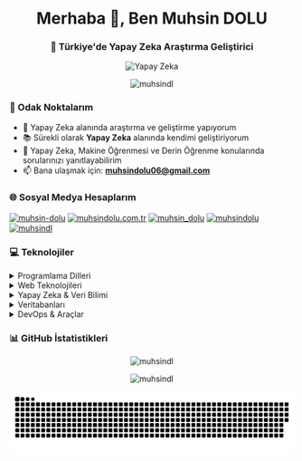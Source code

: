 <h1 align="center">Merhaba 👋, Ben Muhsin DOLU</h1>
<h3 align="center">🤖 Türkiye'de Yapay Zeka Araştırma Geliştirici</h3>

<p align="center">
  <img src="https://hessian.ai/wp-content/uploads/2022/03/AdobeStock_408552325_web.jpg" alt="Yapay Zeka" width="600">
</p>

<p align="center">
  <img src="https://komarev.com/ghpvc/?username=muhsindl&label=Profile%20views&color=0e75b6&style=flat" alt="muhsindl" />
</p>

### 🎯 Odak Noktalarım

- 🔭 Yapay Zeka alanında araştırma ve geliştirme yapıyorum
- 📚 Sürekli olarak **Yapay Zeka** alanında kendimi geliştiriyorum
- 💬 Yapay Zeka, Makine Öğrenmesi ve Derin Öğrenme konularında sorularınızı yanıtlayabilirim
- 📫 Bana ulaşmak için: **muhsindolu06@gmail.com**

### 🌐 Sosyal Medya Hesaplarım

<p align="left">
<a href="https://linkedin.com/in/muhsin-dolu/" target="blank"><img align="center" src="https://raw.githubusercontent.com/rahuldkjain/github-profile-readme-generator/master/src/images/icons/Social/linked-in-alt.svg" alt="muhsin-dolu" height="30" width="40" /></a>
<a href="https://www.muhsindolu.com.tr" target="blank"><img align="center" src="https://cdn.jsdelivr.net/npm/simple-icons@3.1.0/icons/dribbble.svg" alt="muhsindolu.com.tr" height="30" width="40" /></a>
<a href="https://twitter.com/muhsin_dolu" target="blank"><img align="center" src="https://raw.githubusercontent.com/rahuldkjain/github-profile-readme-generator/master/src/images/icons/Social/twitter.svg" alt="muhsin_dolu" height="30" width="40" /></a>
<a href="https://kaggle.com/muhsindolu" target="blank"><img align="center" src="https://raw.githubusercontent.com/rahuldkjain/github-profile-readme-generator/master/src/images/icons/Social/kaggle.svg" alt="muhsindolu" height="30" width="40" /></a>
<a href="https://instagram.com/muhsindl" target="blank"><img align="center" src="https://raw.githubusercontent.com/rahuldkjain/github-profile-readme-generator/master/src/images/icons/Social/instagram.svg" alt="muhsindl" height="30" width="40" /></a>
</p>

### 💻 Teknolojiler

<details>
<summary>Programlama Dilleri</summary>
<br>
<p align="left">
<img src="https://raw.githubusercontent.com/devicons/devicon/master/icons/python/python-original.svg" alt="python" width="40" height="40"/>
<img src="https://raw.githubusercontent.com/devicons/devicon/master/icons/java/java-original.svg" alt="java" width="40" height="40"/>
<img src="https://raw.githubusercontent.com/devicons/devicon/master/icons/c/c-original.svg" alt="c" width="40" height="40"/>
<img src="https://raw.githubusercontent.com/devicons/devicon/master/icons/csharp/csharp-original.svg" alt="csharp" width="40" height="40"/>
</p>
</details>

<details>
<summary>Web Teknolojileri</summary>
<br>
<p align="left">
<img src="https://raw.githubusercontent.com/devicons/devicon/master/icons/html5/html5-original-wordmark.svg" alt="html5" width="40" height="40"/>
<img src="https://raw.githubusercontent.com/devicons/devicon/master/icons/css3/css3-original-wordmark.svg" alt="css3" width="40" height="40"/>
<img src="https://raw.githubusercontent.com/devicons/devicon/master/icons/javascript/javascript-original.svg" alt="javascript" width="40" height="40"/>
<img src="https://raw.githubusercontent.com/devicons/devicon/master/icons/php/php-original.svg" alt="php" width="40" height="40"/>
</p>
</details>

<details>
<summary>Yapay Zeka & Veri Bilimi</summary>
<br>
<p align="left">
<img src="https://raw.githubusercontent.com/devicons/devicon/2ae2a900d2f041da66e950e4d48052658d850630/icons/pandas/pandas-original.svg" alt="pandas" width="40" height="40"/>
<img src="https://upload.wikimedia.org/wikipedia/commons/0/05/Scikit_learn_logo_small.svg" alt="scikit_learn" width="40" height="40"/>
<img src="https://www.vectorlogo.zone/logos/tensorflow/tensorflow-icon.svg" alt="tensorflow" width="40" height="40"/>
<img src="https://www.vectorlogo.zone/logos/opencv/opencv-icon.svg" alt="opencv" width="40" height="40"/>
</p>
</details>

<details>
<summary>Veritabanları</summary>
<br>
<p align="left">
<img src="https://raw.githubusercontent.com/devicons/devicon/master/icons/postgresql/postgresql-original-wordmark.svg" alt="postgresql" width="40" height="40"/>
<img src="https://www.svgrepo.com/show/303229/microsoft-sql-server-logo.svg" alt="mssql" width="40" height="40"/>
<img src="https://raw.githubusercontent.com/devicons/devicon/master/icons/mysql/mysql-original-wordmark.svg" alt="mysql" width="40" height="40"/>
</p>
</details>

<details>
<summary>DevOps & Araçlar</summary>
<br>
<p align="left">
<img src="https://raw.githubusercontent.com/devicons/devicon/master/icons/linux/linux-original.svg" alt="linux" width="40" height="40"/>
<img src="https://raw.githubusercontent.com/devicons/devicon/master/icons/docker/docker-original-wordmark.svg" alt="docker" width="40" height="40"/>
<img src="https://www.vectorlogo.zone/logos/git-scm/git-scm-icon.svg" alt="git" width="40" height="40"/>
</p>
</details>

### 📊 GitHub İstatistikleri

<p align="center">
  <img src="https://github-readme-stats.vercel.app/api?username=muhsindl&show_icons=true&theme=tokyonight&locale=tr" alt="muhsindl" />
</p>

<p align="center">
  <img src="https://github-readme-streak-stats.herokuapp.com/?user=muhsindl&theme=tokyonight&locale=tr" alt="muhsindl" />
</p>

![Snake animation](https://github.com/muhsindl/muhsindl/blob/output/github-contribution-grid-snake-dark.svg)

